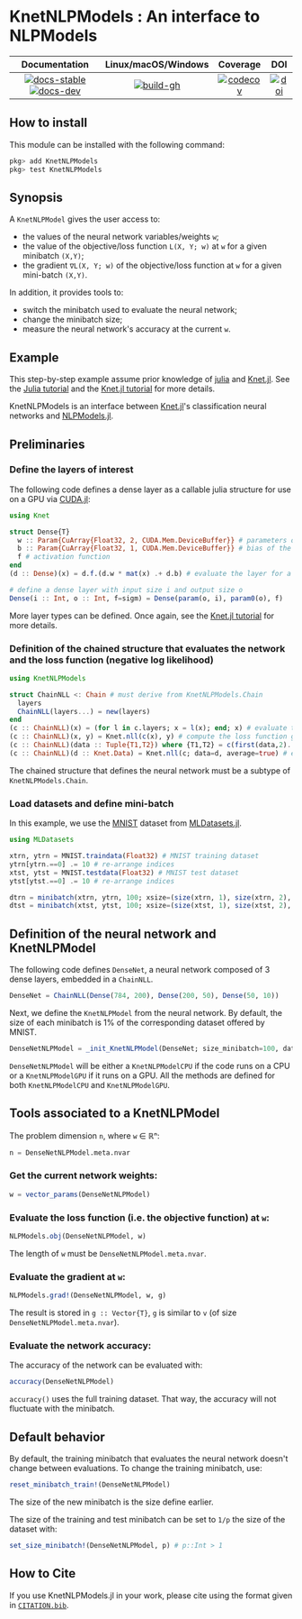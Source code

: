 # KnetNLPModels : An interface to NLPModels

| **Documentation** | **Linux/macOS/Windows** | **Coverage** | **DOI** |
|:-----------------:|:-------------------------------:|:------------:|:-------:|
| [![docs-stable][docs-stable-img]][docs-stable-url] [![docs-dev][docs-dev-img]][docs-dev-url] | [![build-gh][build-gh-img]][build-gh-url] | [![codecov][codecov-img]][codecov-url] | [![doi][doi-img]][doi-url] |

[docs-stable-img]: https://img.shields.io/badge/docs-stable-blue.svg
[docs-stable-url]: https://JuliaSmoothOptimizers.github.io/KnetNLPModels.jl/stable
[docs-dev-img]: https://img.shields.io/badge/docs-dev-purple.svg
[docs-dev-url]: https://JuliaSmoothOptimizers.github.io/KnetNLPModels.jl/dev
[build-gh-img]: https://github.com/JuliaSmoothOptimizers/KnetNLPModels.jl/workflows/CI/badge.svg?branch=main
[build-gh-url]: https://github.com/JuliaSmoothOptimizers/KnetNLPModels.jl/actions
[codecov-img]: https://codecov.io/gh/JuliaSmoothOptimizers/KnetNLPModels.jl/branch/main/graph/badge.svg
[codecov-url]: https://app.codecov.io/gh/JuliaSmoothOptimizers/KnetNLPModels.jl
[doi-img]: https://img.shields.io/badge/DOI-10.5281%2Fzenodo.822073-blue.svg
[doi-url]: https://doi.org/10.5281/zenodo.822073

## How to install
This module can be installed with the following command:
```julia
pkg> add KnetNLPModels
pkg> test KnetNLPModels
```

## Synopsis

A `KnetNLPModel` gives the user access to:
- the values of the neural network variables/weights `w`;
- the value of the objective/loss function `L(X, Y; w)` at `w` for a given minibatch `(X,Y)`;
- the gradient `∇L(X, Y; w)` of the objective/loss function at `w` for a given mini-batch `(X,Y)`.

In addition, it provides tools to:
- switch the minibatch used to evaluate the neural network;
- change the minibatch size;
- measure the neural network's accuracy at the current `w`.

## Example

This step-by-step example assume prior knowledge of [julia](https://julialang.org/) and [Knet.jl](https://github.com/denizyuret/Knet.jl.git).
See the [Julia tutorial](https://julialang.org/learning/) and the [Knet.jl tutorial](https://github.com/denizyuret/Knet.jl/tree/master/tutorial) for more details.

KnetNLPModels is an interface between [Knet.jl](https://github.com/denizyuret/Knet.jl.git)'s classification neural networks and [NLPModels.jl](https://github.com/JuliaSmoothOptimizers/NLPModels.jl.git).

## Preliminaries

### Define the layers of interest
The following code defines a dense layer as a callable julia structure for use on a GPU via [CUDA.jl](https://github.com/JuliaGPU/CUDA.jl):
```julia
using Knet

struct Dense{T}
  w :: Param{CuArray{Float32, 2, CUDA.Mem.DeviceBuffer}} # parameters of the layers
  b :: Param{CuArray{Float32, 1, CUDA.Mem.DeviceBuffer}} # bias of the layer
  f # activation function
end
(d :: Dense)(x) = d.f.(d.w * mat(x) .+ d.b) # evaluate the layer for a given input x

# define a dense layer with input size i and output size o
Dense(i :: Int, o :: Int, f=sigm) = Dense(param(o, i), param0(o), f)
```
More layer types can be defined.
Once again, see the [Knet.jl tutorial](https://github.com/denizyuret/Knet.jl/tree/master/tutorial) for more details.

### Definition of the chained structure that evaluates the network and the loss function (negative log likelihood)
```julia
using KnetNLPModels

struct ChainNLL <: Chain # must derive from KnetNLPModels.Chain
  layers
  ChainNLL(layers...) = new(layers)
end
(c :: ChainNLL)(x) = (for l in c.layers; x = l(x); end; x) # evaluate the network for a given input x
(c :: ChainNLL)(x, y) = Knet.nll(c(x), y) # compute the loss function given input x and expected output y
(c :: ChainNLL)(data :: Tuple{T1,T2}) where {T1,T2} = c(first(data,2)...) # evaluate loss given data inputs (x,y)
(c :: ChainNLL)(d :: Knet.Data) = Knet.nll(c; data=d, average=true) # evaluate loss using a minibatch iterator d
```
The chained structure that defines the neural network must be a subtype of `KnetNLPModels.Chain`.

### Load datasets and define mini-batch
In this example, we use the [MNIST](https://juliaml.github.io/MLDatasets.jl/stable/datasets/MNIST/) dataset from [MLDatasets.jl](https://github.com/JuliaML/MLDatasets.jl.git).
```julia
using MLDatasets

xtrn, ytrn = MNIST.traindata(Float32) # MNIST training dataset
ytrn[ytrn.==0] .= 10 # re-arrange indices
xtst, ytst = MNIST.testdata(Float32) # MNIST test dataset
ytst[ytst.==0] .= 10 # re-arrange indices

dtrn = minibatch(xtrn, ytrn, 100; xsize=(size(xtrn, 1), size(xtrn, 2), 1, :)) # training mini-batch
dtst = minibatch(xtst, ytst, 100; xsize=(size(xtst, 1), size(xtst, 2), 1, :)) # test mini-batch
```

## Definition of the neural network and KnetNLPModel
The following code defines `DenseNet`, a neural network composed of 3 dense layers, embedded in a `ChainNLL`.
```julia
DenseNet = ChainNLL(Dense(784, 200), Dense(200, 50), Dense(50, 10))
```
Next, we define the `KnetNLPModel` from the neural network.
By default, the size of each minibatch is 1% of the corresponding dataset offered by MNIST.
```julia
DenseNetNLPModel = _init_KnetNLPModel(DenseNet; size_minibatch=100, data_train=(xtrn, ytrn), data_test=(xtst, ytst))
```

`DenseNetNLPModel` will be either a `KnetNLPModelCPU` if the code runs on a CPU or a `KnetNLPModelGPU` if it runs on a GPU.
All the methods are defined for both `KnetNLPModelCPU` and `KnetNLPModelGPU`.

## Tools associated to a KnetNLPModel
The problem dimension `n`, where `w` ∈ ℝⁿ:
```julia
n = DenseNetNLPModel.meta.nvar
```

### Get the current network weights:
```julia
w = vector_params(DenseNetNLPModel)
```

### Evaluate the loss function (i.e. the objective function) at `w`:
```julia
NLPModels.obj(DenseNetNLPModel, w)
```
The length of `w` must be `DenseNetNLPModel.meta.nvar`.

### Evaluate the gradient at `w`:
```julia
NLPModels.grad!(DenseNetNLPModel, w, g)
```
The result is stored in `g :: Vector{T}`, `g` is similar to `v` (of size `DenseNetNLPModel.meta.nvar`).

### Evaluate the network accuracy:
The accuracy of the network can be evaluated with:
```julia
accuracy(DenseNetNLPModel)
```
`accuracy()` uses the full training dataset.
That way, the accuracy will not fluctuate with the minibatch.

## Default behavior
By default, the training minibatch that evaluates the neural network doesn't change between evaluations.
To change the training minibatch, use:
```julia
reset_minibatch_train!(DenseNetNLPModel)
```
The size of the new minibatch is the size define earlier.

The size of the training and test minibatch can be set to `1/p` the size of the dataset with:
```julia
set_size_minibatch!(DenseNetNLPModel, p) # p::Int > 1
```

## How to Cite

If you use KnetNLPModels.jl in your work, please cite using the format given in [`CITATION.bib`](https://github.com/JuliaSmoothOptimizers/KnetNLPModels.jl/blob/main/CITATION.bib).
